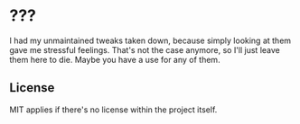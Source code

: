 # ???
I had my unmaintained tweaks taken down, because simply looking at them gave me stressful feelings. That's not the case anymore, so I'll just leave them here to die. Maybe you have a use for any of them.

## License
MIT applies if there's no license within the project itself.
